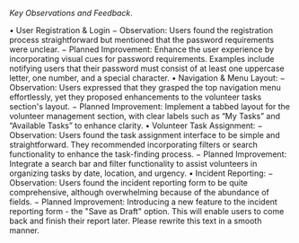 *Key Observations and Feedback*.

• User Registration & Login
− Observation: Users found the registration process straightforward but mentioned that the password requirements were unclear.
− Planned Improvement: Enhance the user experience by incorporating visual cues for password requirements. Examples include notifying users that their password must consist of at least one uppercase letter, one number, and a special character.
• Navigation & Menu Layout:
− Observation: Users expressed that they grasped the top navigation menu effortlessly, yet they proposed enhancements to the volunteer tasks section's layout.
− Planned Improvement: Implement a tabbed layout for the volunteer management section,
with clear labels such as “My Tasks” and “Available Tasks” to enhance clarity.
• Volunteer Task Assignment:
− Observation: Users found the task assignment interface to be simple and straightforward. They recommended incorporating filters or search functionality to enhance the task-finding process.
− Planned Improvement: Integrate a search bar and filter functionality to assist volunteers in organizing tasks by date, location, and urgency.
• Incident Reporting:
− Observation: Users found the incident reporting form to be quite comprehensive, although overwhelming because of the abundance of fields.
− Planned Improvement: Introducing a new feature to the incident reporting form - the "Save as Draft" option. This will enable users to come back and finish their report later. Please rewrite this text in a smooth manner.

